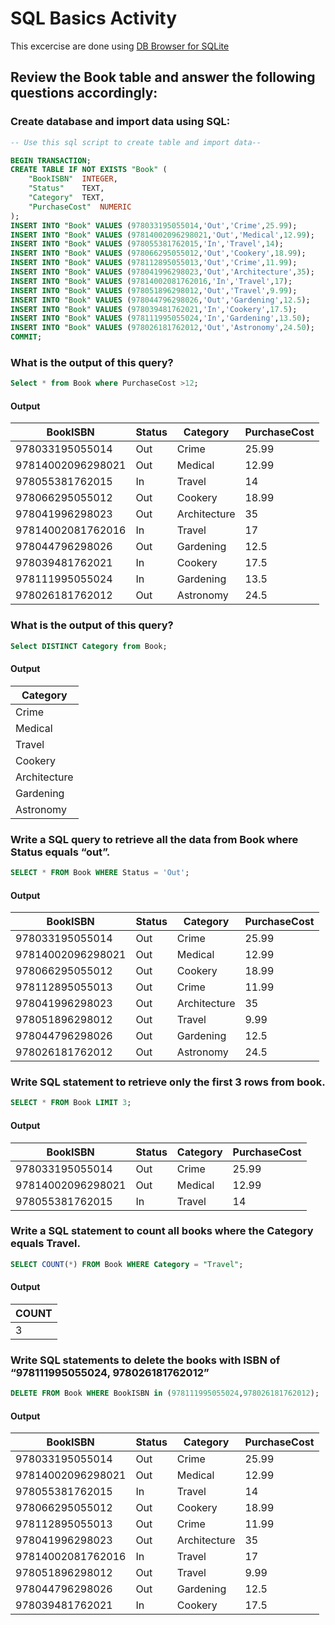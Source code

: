 # SQL Basics Activity
This excercise are done using [DB Browser for SQLite ](https://sqlitebrowser.org/dl/)

## Review the Book table and answer the following questions accordingly:
### Create database and import data using SQL:
```SQL
-- Use this sql script to create table and import data--

BEGIN TRANSACTION;
CREATE TABLE IF NOT EXISTS "Book" (
	"BookISBN"	INTEGER,
	"Status"	TEXT,
	"Category"	TEXT,
	"PurchaseCost"	NUMERIC
);
INSERT INTO "Book" VALUES (978033195055014,'Out','Crime',25.99);
INSERT INTO "Book" VALUES (97814002096298021,'Out','Medical',12.99);
INSERT INTO "Book" VALUES (978055381762015,'In','Travel',14);
INSERT INTO "Book" VALUES (978066295055012,'Out','Cookery',18.99);
INSERT INTO "Book" VALUES (978112895055013,'Out','Crime',11.99);
INSERT INTO "Book" VALUES (978041996298023,'Out','Architecture',35);
INSERT INTO "Book" VALUES (97814002081762016,'In','Travel',17);
INSERT INTO "Book" VALUES (978051896298012,'Out','Travel',9.99);
INSERT INTO "Book" VALUES (978044796298026,'Out','Gardening',12.5);
INSERT INTO "Book" VALUES (978039481762021,'In','Cookery',17.5);
INSERT INTO "Book" VALUES (978111995055024,'In','Gardening',13.50);
INSERT INTO "Book" VALUES (978026181762012,'Out','Astronomy',24.50);
COMMIT;
```

### What is the output of this query?
```SQL
Select * from Book where PurchaseCost >12;
```
#### Output
| BookISBN          | Status | Category     | PurchaseCost |
|-------------------|--------|--------------|--------------|
| 978033195055014   | Out    | Crime        | 25.99        |
| 97814002096298021 | Out    | Medical      | 12.99        |
| 978055381762015   | In     | Travel       | 14           |
| 978066295055012   | Out    | Cookery      | 18.99        |
| 978041996298023   | Out    | Architecture | 35           |
| 97814002081762016 | In     | Travel       | 17           |
| 978044796298026   | Out    | Gardening    | 12.5         |
| 978039481762021   | In     | Cookery      | 17.5         |
| 978111995055024   | In     | Gardening    | 13.5         |
| 978026181762012   | Out    | Astronomy    | 24.5         |

### What is the output of this query?
```SQL
Select DISTINCT Category from Book;
```

#### Output
| Category     |
|--------------|
| Crime        |
| Medical      |
| Travel       |
| Cookery      |
| Architecture |
| Gardening    |
| Astronomy    |

### Write a SQL query to retrieve all the data from Book where Status equals “out”.
```SQL
SELECT * FROM Book WHERE Status = 'Out';
```

#### Output
| BookISBN          | Status | Category     | PurchaseCost |
|-------------------|--------|--------------|--------------|
| 978033195055014   | Out    | Crime        | 25.99        |
| 97814002096298021 | Out    | Medical      | 12.99        |
| 978066295055012   | Out    | Cookery      | 18.99        |
| 978112895055013   | Out    | Crime        | 11.99        |
| 978041996298023   | Out    | Architecture | 35           |
| 978051896298012   | Out    | Travel       | 9.99         |
| 978044796298026   | Out    | Gardening    | 12.5         |
| 978026181762012   | Out    | Astronomy    | 24.5         |

### Write SQL statement to retrieve only the first 3 rows from book.
```SQL
SELECT * FROM Book LIMIT 3;
```

#### Output
| BookISBN          | Status | Category | PurchaseCost |
|-------------------|--------|----------|--------------|
| 978033195055014   | Out    | Crime    | 25.99        |
| 97814002096298021 | Out    | Medical  | 12.99        |
| 978055381762015   | In     | Travel   | 14           |


### Write a SQL statement to count all books where the Category equals Travel.
```SQL
SELECT COUNT(*) FROM Book WHERE Category = "Travel";
```

#### Output
| COUNT |
|-------|
| 3     |

### Write SQL statements to delete the books with ISBN of “978111995055024, 978026181762012”
```SQL
DELETE FROM Book WHERE BookISBN in (978111995055024,978026181762012);
```

#### Output 
| BookISBN          | Status | Category     | PurchaseCost |
|-------------------|--------|--------------|--------------|
| 978033195055014   | Out    | Crime        | 25.99        |
| 97814002096298021 | Out    | Medical      | 12.99        |
| 978055381762015   | In     | Travel       | 14           |
| 978066295055012   | Out    | Cookery      | 18.99        |
| 978112895055013   | Out    | Crime        | 11.99        |
| 978041996298023   | Out    | Architecture | 35           |
| 97814002081762016 | In     | Travel       | 17           |
| 978051896298012   | Out    | Travel       | 9.99         |
| 978044796298026   | Out    | Gardening    | 12.5         |
| 978039481762021   | In     | Cookery      | 17.5         |



